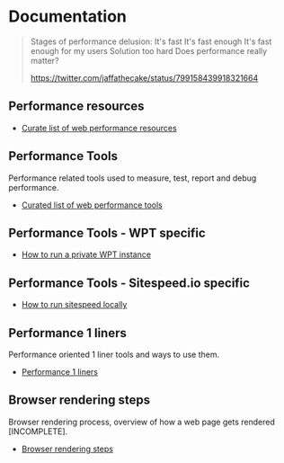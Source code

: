 # Documentation

> Stages of performance delusion:
> It's fast
> It's fast enough
> It's fast enough for my users
> Solution too hard
> Does performance really matter?
>
> https://twitter.com/jaffathecake/status/799158439918321664

## Performance resources

- [ Curate list of web performance resources](perf-resources.md)

## Performance Tools

Performance related tools used to measure, test, report and debug performance.

- [Curated list of web performance tools](perf-tools.md)

## Performance Tools - WPT specific

- [How to run a private WPT instance](wpt/wpt-agent-local-ubuntu.md)

## Performance Tools - Sitespeed.io specific

- [How to run sitespeed locally](sitespeed/sitespeed-local.md)

## Performance 1 liners

Performance oriented 1 liner tools and ways to use them.

- [Performance 1 liners](perf-1-liners.md)

## Browser rendering steps

Browser rendering process, overview of how a web page gets rendered [INCOMPLETE].

- [Browser rendering steps](perf-browser-rendering.md)